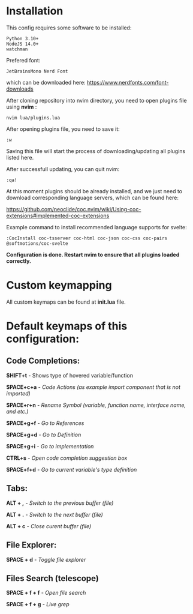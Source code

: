 
# Installation
This config requires some software to be installed:

    Python 3.10+
    NodeJS 14.0+
    watchman
Prefered font: 

    JetBrainsMono Nerd Font
which can be downloaded here:
https://www.nerdfonts.com/font-downloads

After cloning repository into nvim directory, you need to open plugins file using **nvim** :

    nvim lua/plugins.lua
After opening plugins file, you need to save it:

    :w
Saving this file will start the process of downloading/updating all plugins listed here.

After successfull updating, you can quit nvim:

    :qa!
At this moment plugins should be already installed, and we just need to download corresponding language servers, which can be found here:

https://github.com/neoclide/coc.nvim/wiki/Using-coc-extensions#implemented-coc-extensions

Example command to install recommended language supports for svelte:

    :CocInstall coc-tsserver coc-html coc-json coc-css coc-pairs @softmotions/coc-svelte 
   **Configuration is done. Restart nvim to ensure that all plugins loaded correctly.**

# Custom keymapping
All custom keymaps can be found at **init.lua** file.

# Default keymaps of this configuration:
## Code Completions:
**SHIFT+t** - Shows type of hovered variable/function

**SPACE+c+a** - *Code Actions (as example import component that is not imported)*

**SPACE+r+n** - *Rename Symbol (variable, function name, interface name, and etc.)*

**SPACE+g+f** - *Go to References*

**SPACE+g+d** - *Go to Definition*

**SPACE+g+i** - *Go to implementation*

**CTRL+s** - *Open code completion suggestion box*

**SPACE+f+d** - *Go to current variable's type definition*
## Tabs:
**ALT + ,** - *Switch to the previous buffer (file)*

**ALT + .** - *Switch to the next buffer (file)*

**ALT + c** - *Close curent buffer (file)*
## File Explorer:
**SPACE + d** - *Toggle file explorer*
## Files Search (telescope)
**SPACE + f + f** - *Open file search*

**SPACE + f + g** - *Live grep*
